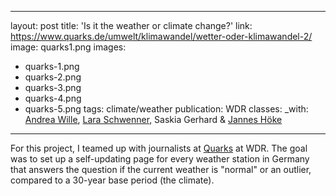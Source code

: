 

---
layout: post
title: 'Is it the weather or climate change?'
link: https://www.quarks.de/umwelt/klimawandel/wetter-oder-klimawandel-2/
image: quarks1.png
images:
  - quarks-1.png
  - quarks-2.png
  - quarks-3.png
  - quarks-4.png
  - quarks-5.png
tags: climate/weather
publication: WDR
classes:
_with: <a href="https://twitter.com/AcmWille">Andrea Wille</a>, <a href="https://twitter.com/LaraSchwenner">Lara Schwenner</a>, Saskia Gerhard & <a href="https://github.com/jh0ker">Jannes Höke</a>
---

For this project, I teamed up with journalists at [Quarks](https://www.quarks.de/) at WDR. The goal was to set up a self-updating page for every weather station in Germany that answers the question if the current weather is "normal" or an outlier, compared to a 30-year base period (the climate).